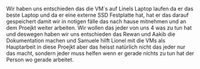 Wir haben uns entschieden das die VM`s auf Linels Laptop laufen da er das beste Laptop und da er eine externe SSD Festplatte hat, hat er das darauf gespeichert damit wir in notigen fälle das nach hause mitnehmen und an dem Proejkt weiter arbeiten.
Wir wollen das jeder von uns 4 was zu tun hat und deswegen haben wir uns entschieden das Rewan und Aakib die Dokumentation machen und Samuele hilft Lionel mit die VMs als Hauptarbeit in diese Proejkt aber das heisst natürlich nicht das jeder nur das macht, sondern jeder muss helfen wenn er gerade nichts zu tun hat der Person wo gerade arbeitet.
